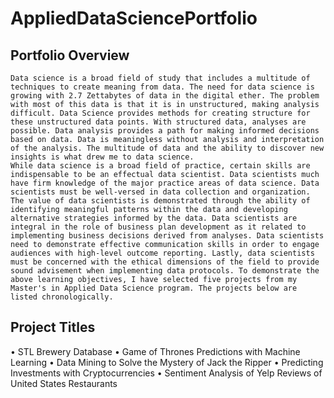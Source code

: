 # AppliedDataSciencePortfolio
## Portfolio Overview
	Data science is a broad field of study that includes a multitude of techniques to create meaning from data. The need for data science is growing with 2.7 Zettabytes of data in the digital ether. The problem with most of this data is that it is in unstructured, making analysis difficult. Data Science provides methods for creating structure for these unstructured data points. With structured data, analyses are possible. Data analysis provides a path for making informed decisions based on data. Data is meaningless without analysis and interpretation of the analysis. The multitude of data and the ability to discover new insights is what drew me to data science.  
	While data science is a broad field of practice, certain skills are indispensable to be an effectual data scientist. Data scientists much have firm knowledge of the major practice areas of data science. Data scientists must be well-versed in data collection and organization. The value of data scientists is demonstrated through the ability of identifying meaningful patterns within the data and developing alternative strategies informed by the data. Data scientists are integral in the role of business plan development as it related to implementing business decisions derived from analyses. Data scientists need to demonstrate effective communication skills in order to engage audiences with high-level outcome reporting. Lastly, data scientists must be concerned with the ethical dimensions of the field to provide sound advisement when implementing data protocols. To demonstrate the above learning objectives, I have selected five projects from my Master's in Applied Data Science program. The projects below are listed chronologically. 

## Project Titles
•	STL Brewery Database
•	Game of Thrones Predictions with Machine Learning
•	Data Mining to Solve the Mystery of Jack the Ripper
•	Predicting Investments with Cryptocurrencies
•	Sentiment Analysis of Yelp Reviews of United States Restaurants 
